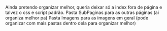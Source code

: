 Ainda pretendo organizar melhor, queria deixar só a index fora de página e talvez o css e script padrão.
Pasta SubPaginas para as outras páginas (ai organiza melhor pa)
Pasta Imagens para as imagens em geral (pode organizar com mais pastas dentro dela para organizar melhor)
